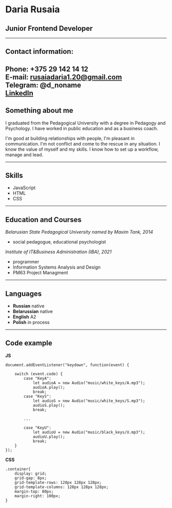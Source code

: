 # __Daria Rusaia__
## **Junior Frontend Developer**
***
## Contact information:
__Phone:__ +375 29 142 14 12  
__E-mail:__ rusaiadaria1.20@gmail.com  
__Telegram:__ @d_noname  
[LinkedIn](https://www.linkedin.com/in/daria-rusaia/)
---
## Something about me
I graduated from the Pedagogical University with a degree in Pedagogy and Psychology. I have worked in public education and as a business coach.

I'm good at building relationships with people, I'm pleasant in communication. I'm not conflict and come to the rescue in any situation. I know the value of myself and my skills. I know how to set up a workflow, manage and lead.

---
## Skills 
* JavaScript  
* HTML  
* CSS
---
## Education and Courses

*Belarusian State Pedagogical University named by Maxim Tank, 2014*
* social pedagogue, educational psychologist

*Institute of IT&Business Administration (IBA), 2021*
* programmer
* Information Systems Analysis and Design
* PM63 Project Managment
---
## Languages
* __Russian__ native  
* __Belarussian__ native
* __English__ A2
* __Polish__ in process
---
## Code example

**JS**
```
document.addEventListener("keydown", function(event) {

    switch (event.code) {
        case "KeyA":
            let audioA = new Audio("music/white_keys/A.mp3");
            audioA.play();
            break;
        case "KeyS":
            let audioS = new Audio("music/white_keys/S.mp3");
            audioS.play();
            break;

        ... 

        case "KeyU":
            let audioU = new Audio("music/black_keys/U.mp3");
            audioU.play();
            break;
    }
});
```
**CSS**
```
.container{
    display: grid;
    grid-gap: 8px;
    grid-template-rows: 128px 128px 128px;
    grid-template-columns: 128px 128px 128px;
    margin-top: 80px;
    margin-right: 100px;
}
```